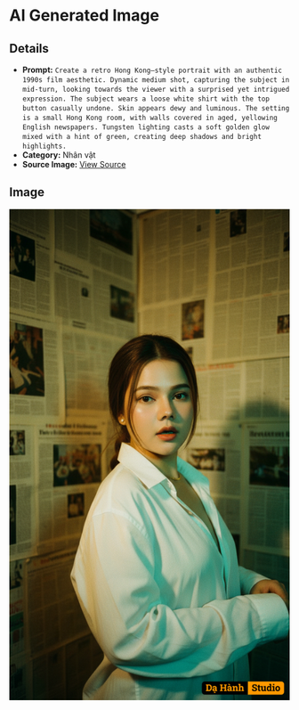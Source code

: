 # AI Generated Image

## Details
- **Prompt:** `Create a retro Hong Kong–style portrait with an authentic 1990s film aesthetic. Dynamic medium shot, capturing the subject in mid-turn, looking towards the viewer with a surprised yet intrigued expression. The subject wears a loose white shirt with the top button casually undone. Skin appears dewy and luminous. The setting is a small Hong Kong room, with walls covered in aged, yellowing English newspapers. Tungsten lighting casts a soft golden glow mixed with a hint of green, creating deep shadows and bright highlights.`
- **Category:** Nhân vật
- **Source Image:** [View Source](https://raw.githubusercontent.com/lenzcomvth/ImageLibrary/main/Female.png)

## Image
![AI Generated Image](./image-2025-10-03T15-33-10-804Z.png)